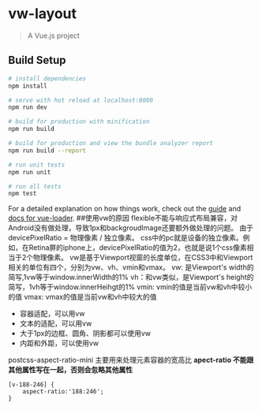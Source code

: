 # vw-layout

> A Vue.js project

## Build Setup

``` bash
# install dependencies
npm install

# serve with hot reload at localhost:8080
npm run dev

# build for production with minification
npm run build

# build for production and view the bundle analyzer report
npm run build --report

# run unit tests
npm run unit

# run all tests
npm test
```

For a detailed explanation on how things work, check out the [guide](http://vuejs-templates.github.io/webpack/) and [docs for vue-loader](http://vuejs.github.io/vue-loader).
##使用vw的原因
flexible不能与响应式布局兼容，对Android没有做处理，导致1px和backgroudImage还要额外做处理的问题。
由于devicePixelRatio = 物理像素 / 独立像素。
css中的pc就是设备的独立像素。例如，在Retina屏的iphone上，devicePixelRatio的值为2，也就是说1个css像素相当于2个物理像素。
vw是基于Viewport视窗的长度单位，在CSS3中和Viewport相关的单位有四个，分别为vw、vh、vmin和vmax。
vw: 是Viewport's width的简写,1vw等于window.innerWidth的1%
vh：和vw类似，是Viewport's height的简写，1vh等于window.innerHeihgt的1%
vmin: vmin的值是当前vw和vh中较小的值
vmax: vmax的值是当前vw和vh中较大的值
+ 容器适配，可以用vw
+ 文本的适配，可以用vw
+ 大于1px的边框、圆角、阴影都可以使用vw
+ 内距和外距，可以使用vw

postcss-aspect-ratio-mini 主要用来处理元素容器的宽高比
**apect-ratio 不能跟其他属性写在一起，否则会忽略其他属性**


    [v-188-246] {
        aspect-ratio:'188:246';
    }
